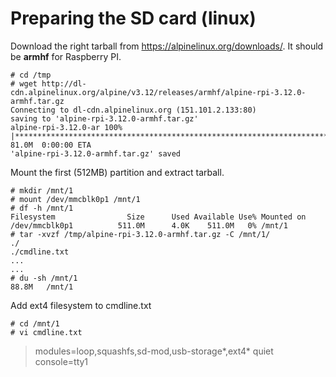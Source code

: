 # Preparing the SD card (linux)

Download the right tarball from https://alpinelinux.org/downloads/.  It should be **armhf** for Raspberry PI.

```
# cd /tmp
# wget http://dl-cdn.alpinelinux.org/alpine/v3.12/releases/armhf/alpine-rpi-3.12.0-armhf.tar.gz
Connecting to dl-cdn.alpinelinux.org (151.101.2.133:80)
saving to 'alpine-rpi-3.12.0-armhf.tar.gz'
alpine-rpi-3.12.0-ar 100% |*******************************************************************************| 81.0M  0:00:00 ETA
'alpine-rpi-3.12.0-armhf.tar.gz' saved
```

Mount the first (512MB) partition and extract tarball.

```
# mkdir /mnt/1
# mount /dev/mmcblk0p1 /mnt/1
# df -h /mnt/1
Filesystem                Size      Used Available Use% Mounted on
/dev/mmcblk0p1          511.0M      4.0K    511.0M   0% /mnt/1
# tar -xvzf /tmp/alpine-rpi-3.12.0-armhf.tar.gz -C /mnt/1/
./
./cmdline.txt
...
...
# du -sh /mnt/1
88.8M   /mnt/1
```

Add ext4 filesystem to cmdline.txt

```
# cd /mnt/1
# vi cmdline.txt
```

> modules=loop,squashfs,sd-mod,usb-storage*,ext4* quiet console=tty1


